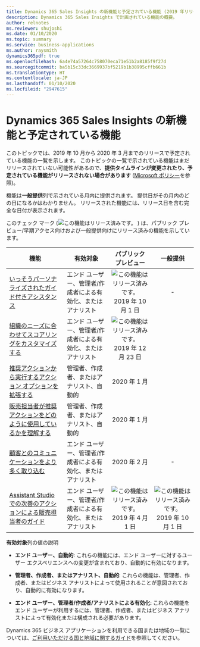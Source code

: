 ```yaml
---
title: Dynamics 365 Sales Insights の新機能と予定されている機能 (2019 年リリース ウェーブ 2)
description: Dynamics 365 Sales Insights で計画されている機能の概要。
author: relnotes
ms.reviewer: shujoshi
ms.date: 01/10/2020
ms.topic: summary
ms.service: business-applications
ms.author: raysmith
dynamics365pdf: true
ms.openlocfilehash: 6a4e74a57264c758070eca71e51b2a8185f9f27d
ms.sourcegitcommit: ba5b15c33dc3669937bf5219b1b38995cffb661b
ms.translationtype: HT
ms.contentlocale: ja-JP
ms.lasthandoff: 01/10/2020
ms.locfileid: "2947615"
---
```

# <a name="whats-new-and-planned-for-dynamics-365-sales-insights"></a>Dynamics 365 Sales Insights の新機能と予定されている機能

このトピックでは、2019 年 10 月から 2020 年 3 月までのリリースで予定されている機能の一覧を示します。 このトピックの一覧で示されている機能はまだリリースされていない可能性があるので、**提供タイムラインが変更されたり、予定されている機能がリリースされない場合があります** ([Microsoft ポリシー](https://go.microsoft.com/fwlink/p/?linkid=2007332)を参照)。

機能は**一般提供**列で示されている月内に提供されます。 提供日がその月内のどの日になるかはわかりません。 リリースされた機能には、リリース日を含む完全な日付が表示されます。

このチェック マーク (![この機能はリリース済みです。](/dynamics365-release-plan/media/green-checkmark.png "この機能はリリース済みです。") ) は、パブリック プレビュー/早期アクセス向けおよび一般提供向けにリリース済みの機能を示しています。

| 機能    | 有効対象    |  パブリック プレビュー |  一般提供 | 
| ---------- |---------------- | :---------------: |:--------------: |
| [いっそうパーソナライズされたガイド付きアシスタンス](more-personalized-assistant-sellers.md) | エンド ユーザー、管理者/作成者による有効化、またはアナリスト| ![この機能はリリース済みです。](/dynamics365-release-plan/media/green-checkmark.png "この機能はリリース済みです。") 2019 年 10 月 1 日|- | 
| [組織のニーズに合わせてスコアリングをカスタマイズする](customize-scoring-adapt-organizational-needs.md) | エンド ユーザー、管理者/作成者による有効化、またはアナリスト| ![この機能はリリース済みです。](/dynamics365-release-plan/media/green-checkmark.png "この機能はリリース済みです。") 2019 年 12 月 23 日| | 
| [推奨アクションから実行するアクション オプションを拡張する](extend-action-options-taken-suggested-actions.md) | 管理者、作成者、またはアナリスト、自動的| 2020 年 1 月| | 
| [販売担当者が推奨アクションをどのように使用しているかを理解する](understand-how-sellers-are-using-suggested-actions.md) | 管理者、作成者、またはアナリスト、自動的| 2020 年 1 月| | 
| [顧客とのコミュニケーションをより多く取り込む](capture-more-customer-communications.md) | エンド ユーザー、管理者/作成者による有効化、またはアナリスト| 2020 年 2 月|- | 
| [Assistant Studio での次善のアクションによる販売担当者のガイド](guide-sellers-next-best-actions-through-assistant-studio.md) | エンド ユーザー、管理者/作成者による有効化、またはアナリスト| ![この機能はリリース済みです。](/dynamics365-release-plan/media/green-checkmark.png "この機能はリリース済みです。") 2019 年 4 月 1 日|![この機能はリリース済みです。](/dynamics365-release-plan/media/green-checkmark.png "この機能はリリース済みです。") 2019 年 10 月 1 日 | 

**有効対象**列の値の説明

- **エンド ユーザー、自動的**: これらの機能には、エンド ユーザーに対するユーザー エクスペリエンスへの変更が含まれており、自動的に有効になります。

- **管理者、作成者、またはアナリスト、自動的**: これらの機能は、管理者、作成者、またはビジネス アナリストによって使用されることが意図されており、自動的に有効になります。

- **エンド ユーザー、管理者/作成者/アナリストによる有効化**: これらの機能をエンド ユーザーが利用するには、管理者、作成者、またはビジネス アナリストによって有効化または構成される必要があります。


Dynamics 365 ビジネス アプリケーションを利用できる国または地域の一覧については、[ご利用いただける国と地域に関するガイド](https://aka.ms/dynamics_365_international_availability_deck)を参照してください。 

